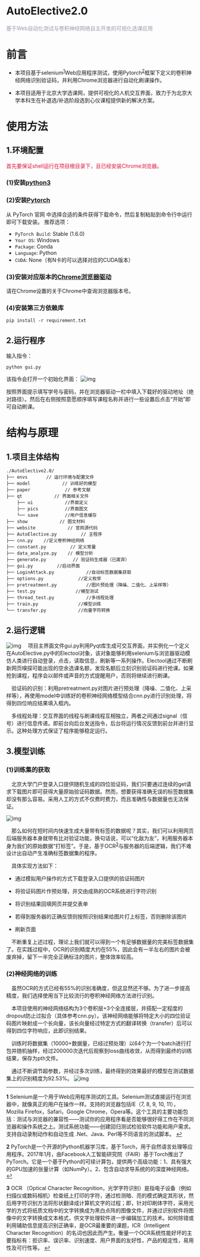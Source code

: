 # AutoElective2.0

<font color=#999AAA >基于Web自动化测试与卷积神经网络自主开发的可视化选课应用
</font>



# 前言

* 本项目基于selenium<sup id="a1">[1](#f1)</sup>Web应用程序测试，使用Pytorch<sup id="a2">[2](#f2)</sup>框架下定义的卷积神经网络识别验证码，并利用Chrome浏览器进行自动化刷课操作。

* 本项目适用于北京大学选课网，提供可视化的人机交互界面，致力于为北京大学本科生在补退选/补选阶段选到心仪课程提供新的解决方案。



# 使用方法

## 1.环境配置
<font color=#DC143C>首先要保证shell运行在项目根目录下，且已经安装Chrome浏览器。</font>
### (1)安装[python3](https://www.python.org/)
### (2)安装[Pytorch](https://pytorch.org/)
从 PyTorch 官网 中选择合适的条件获得下载命令，然后复制粘贴到命令行中运行即可下载安装。
推荐选项：

- `PyTorch Build`:  Stable (1.6.0)
- `Your OS`: Windows
- `Package`: Conda
- `Language`: Python
- `CUDA`: None（有N卡的可以选择对应的CUDA版本）
### (3)安装对应版本的[Chrome浏览器驱动](http://chromedriver.storage.googleapis.com/index.html)
请在Chrome设置的关于Chrome中查询浏览器版本号。
### (4)安装第三方依赖库
```
pip install -r requirement.txt
```


## 2.运行程序
输入指令：
```
python gui.py
```
该指令会打开一个初始化界面：
![img](./show/gui.png)

按照界面提示填写学号与密码，并在浏览器驱动一栏中填入下载好的驱动地址（绝对路径）。然后在右侧按照意愿顺序填写课程名称并进行一些设置后点击“开始”即可自动刷课。

# 结构与原理
## 1.项目主体结构
```
./AutoElective2.0/
├── envs       // 运行环境与配置文件
├── model            // 训练好的模型
├── paper             // 参考文献
├── qt            // 界面相关文件
    ├── ui            //界面定义
    ├── pics          //界面图文
    └── save          //用户信息缓存
├── show            // 图文材料
├── website            // 官网源代码
├── AutoElective.py         // 主程序
├── cnn.py    //定义卷积神经网络
├── constant.py         // 定义常量
├── data_analyze.py    // 模型分析
├── generate.py          // 验证码生成器（已废弃）
├── gui.py         //启动界面
├── LoginAttack.py            //自动标签数据集获取
├── options.py             //定义枚举
├── pretreatment.py           //图片预处理（降噪、二值化、上采样等）
├── test.py               //模型测试
├── thread_test.py            //多线程处理
├── train.py               //模型训练
└── transfer.py            //向量字符转换
```

## 2.运行逻辑

![img](./show/structrue.png)
&emsp;项目主界面文件gui.py利用Pyqt库生成可交互界面，并实例化一个定义在AutoElective.py中的Electool对象，该对象能够利用selenium与浏览器驱动模仿人类进行自动登录，点击，读取信息，刷新等一系列操作。Electool通过不断刷新网页嗅探可能出现的空余选课名额，发现名额后立刻识别验证码进行抢课。如果抢到课程，程序会以邮件或声音的方式提醒用户，否则将继续进行刷课。

&emsp;验证码的识别：利用pretreatment.py对图片进行预处理（降噪、二值化、上采样等），再使用model中训练好的卷积神经网络模型结合cnn.py进行识别处理，将得到四位响应结果填入框内。

&emsp;多线程处理：交互界面的线程与刷课线程互相独立，两者之间通过signal（信号）进行信息传递。即前台向后台发送指令，后台将运行情况反馈到前台并进行显示。这种处理方式保证了程序能够稳定运行。



## 3.模型训练
### (1)训练集的获取
&emsp;北京大学门户登录入口提供随机生成的四位验证码，我们只要通过连续的get请求下载图片即可获得大量原始验证码数据。然而，想要获得准确无误的标签数据集却没有那么容易。采用人工的方式不仅费时费力，而且准确性与数据量也无法保证。

![img](./show/ocr.png)

&emsp;那么如何在短时间内快速生成大量带有标签的数据呢？其实，我们可以利用网页后端服务器本身就带有比对验证功能，换句话说，可以“化敌为友”，利用服务器本身为我们的原始数据“打标签”。于是，基于OCR<sup id="a3">[3](#f3)</sup>与服务器的后端逻辑，我们不难设计出自动产生准确标签数据集的程序。

&emsp;具体实现方法如下：

* 通过模拟用户操作的方式下载登录入口提供的验证码图片

* 将验证码图片作预处理，并交由成熟的OCR系统进行字符识别

* 将识别结果回填网页并提交表单

* 若得到服务器的正确反馈则按照识别结果给图片打上标签，否则删除该图片

* 刷新页面

&emsp;不断重复上述过程，理论上我们就可以得到一个有足够数据量的完美标签数据集了。在实践过程中，OCR的识别精度大约在55%，因此会有一半左右的图片会被废弃掉，留下一半完全正确标注的图片，整体效率较高。

### (2)神经网络的训练
&emsp;虽然OCR的方式已经有55%的识别准确度，但这显然还不够。为了进一步提高精度，我们选择使用当下比较流行的卷积神经网络方法进行识别。

&emsp;本项目使用的神经网络结构为3个卷积层+3个全连接层，并搭配一定程度的dropout防止过拟合（具体参考cnn.py）。该神经网络能够将特定大小的四位验证码图片映射成一个长向量，该长向量经过特定方式的翻译转换（transfer）后可以得到四位字符响应，此即识别结果。

&emsp;训练时将数据集（10000+数据量，已经过预处理）以64个为一个batch进行打包并随机抽样，经过200000次迭代后观察到loss曲线收敛，从而得到最终的训练结果，保存为pth文件。

&emsp;通过不断调节超参数，并经过多次训练，最终得到的效果最好的模型在测试数据集上的识别精度为92.53%。
![img](./show/model_result.png)





- - -

<b id="f1">1</b> Selenium是一个用于Web应用程序测试的工具。Selenium测试直接运行在浏览器中，就像真正的用户在操作一样。支持的浏览器包括IE（7, 8, 9, 10, 11），Mozilla Firefox，Safari，Google Chrome，Opera等。这个工具的主要功能包括：测试与浏览器的兼容性——测试你的应用程序看是否能够很好得工作在不同浏览器和操作系统之上。测试系统功能——创建回归测试检验软件功能和用户需求。支持自动录制动作和自动生成 .Net、Java、Perl等不同语言的测试脚本。 [↩](#a1)

<b id="f2">2</b> PyTorch是一个开源的Python机器学习库，基于Torch，用于自然语言处理等应用程序。2017年1月，由Facebook人工智能研究院（FAIR）基于Torch推出了PyTorch。它是一个基于Python的可续计算包，提供两个高级功能：1、具有强大的GPU加速的张量计算（如NumPy）。2、包含自动求导系统的的深度神经网络。 [↩](#a2)

<b id="f3">3</b> OCR （Optical Character Recognition，光学字符识别）是指电子设备（例如扫描仪或数码相机）检查纸上打印的字符，通过检测暗、亮的模式确定其形状，然后用字符识别方法将形状翻译成计算机文字的过程；即，针对印刷体字符，采用光学的方式将纸质文档中的文字转换成为黑白点阵的图像文件，并通过识别软件将图像中的文字转换成文本格式，供文字处理软件进一步编辑加工的技术。如何除错或利用辅助信息提高识别正确率，是OCR最重要的课题，ICR（Intelligent Character Recognition）的名词也因此而产生。衡量一个OCR系统性能好坏的主要指标有：拒识率、误识率、识别速度、用户界面的友好性，产品的稳定性，易用性及可行性等。 [↩](#a3)

